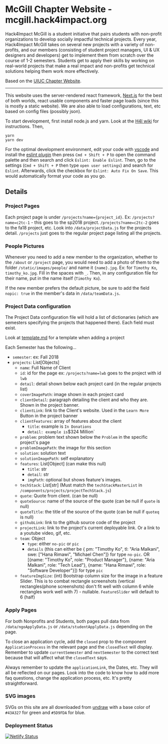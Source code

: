 # McGill Chapter Website - mcgill.hack4impact.org

Hack4Impact McGill is a student initiative that pairs students with non-profit organizations to develop socially impactful technical projects. Every year, Hack4Impact McGill takes on several new projects with a variety of non-profits, and our members (consisting of student project managers, UI & UX designers and developers) get to implement them from scratch over the course of 1-2 semesters. Students get to apply their skills by working on real-world projects that make a real impact and non-profits get technical solutions helping them work more effectively.

Based on the [UIUC Chapter Website](https://github.com/hack4impact-uiuc/uiuc.hack4impact.org).

---

This website uses the server-rendered react framework, [Next.js](http://nextjs.org) for the best of both worlds, react usable components and faster page loads (since this is mostly a static website). We are also able to load configurations, text, etc based on config files (possibly json).

To start development, first install node.js and yarn. Look at the [H4I wiki](https://github.com/hack4impact-uiuc/wiki/wiki/Mac-Setup) for instructions. Then,

```
yarn
yarn dev
```

For the optimal development environment, edit your code with [vscode](https://code.visualstudio.com/) and install the [eslint plugin](https://marketplace.visualstudio.com/items?itemName=dbaeumer.vscode-eslint) then press `Cmd + Shift + P` to open the command palette and then search and click `Eslint: Enable Eslint`. Then, go to the settings (`Cmd + Shift + P` then type `open user settings`) and search for `Eslint`. Afterwards, click the checkbox for `Eslint: Auto Fix On Save`. This would automatically format your code as you go.

## Details

### Project Pages

Each project page is under `/projects?name={project_id}`. Ex: `/projects?name=c2tc-1` - this goes to the sp2018 project. `/projects?name=c2tc-2` goes to the fa18 project, etc. Look into `/data/projectData.js` for the projects detail. `/projects` just goes to the regular project page listing all the projects.

### People Pictures

Whenever you need to add a new member to the organization, whether to the `/about` or `/project` page, you would need to add a photo of them to the folder `/static/images/people/` and name it `{name}.jpg`. Ex: for `Timothy Ko`, `timothy_ko.jpg`. Fill in the spaces with `_`. Then, in any configuration file for their name, put in the name itself (`Timothy Ko`).

If the new member prefers the default picture, be sure to add the field `nopic: true` in the member's data in `/data/teamData.js`.

### Project Data configuration

The Project Data configuration file will hold a list of dictionaries (which are semesters specifying the projects that happened there). Each field must exist.

Look at [template.md](./template.md) for a template when adding a project

Each Semester has the following...

- `semester`: <str> ex: Fall 2018
- `projects`: List[Objects]
  - `name`: Full Name of Client
  - `id`: id for the page ex: `/projects?name=lwb` goes to the project with id `lwb`
  - `detail`: detail shown below each project card (in the regular projects list)
  - `coverImagePath`: image shown in each project card
  - `clientDetail`: paragraph detailing the client and who they are. Shown in the project banner.
  - `clientLink`: link to the Client's website. Used in the `Learn More` Button in the project banner
  - `clientFeatures`: array of features about the client
    - `title`: example is `In Donations`
    - `detail: example is`\$324 Million`
  - `problem`: problem text shown below the `Problem` in the specific project's page
  - `problemImagePath`: the image for this section
  - `solution`: solution text
  - `solutionImagePath`: self explanatory
  - `features`: List[Object] (can make this null)
    - `title`: str
    - `detail`: str
    - `imgPath`: optional but shows feature's images.
  - `techStack`: List[str] (Must match the `techStackMasterList` in `/components/projects/projectTechStack.js`)
  - `quote`: Quote from client. (can be null)
  - `quoteSource`: name of the source of the quote (can be null if `quote` is null)
  - `quoteTitle`: the title of the source of the quote (can be null if `quoteq` is null)
  - `githubLink`: link to the github source code of the project
  - `projectLink`: link to the project's current deployable link. Or a link to a youtube video, gif, etc.
  - `team`: Object
    - `type`: either `no-pic` or `pic`
    - `details` (this can either be { pm: "Timothy Ko", tl: "Aria Malkani", swe: ["Hana Rimawi", "Michael Chen"]} for type `no-pic`. OR [{name: "Timothy Ko", role: "Product Manager"}, {name: "Aria Malkani", role: "Tech Lead"}, {name: "Hana Rimawi", role: "Software Developer"}]) for type `pic`
  - `featureImgSize`: (int) Bootstrap column size for the image in a feature Slider. This is to combat rectangle screenshots (vertical rectangles(phone screenshots) don't fit well with column 6 while rectangles work well with 7) - nullable. `FeatureSlider` will default to 6 (half)

### Apply Pages

For both Nonprofits and Students, both pages pull data from `/data/ngoApplyData.js` or `/data/studentApplyData.js` depending on the page.

To close an application cycle, add the `closed` prop to the component `ApplicationProcess` in the relevant page and the `closedText` will display. Remember to update `currentSemester` and `nextSemester` to the correct text because that will affect what the `closedText` says.

Always remember to update the `applicationLink`, the Dates, etc. They will all be reflected on our pages. Look into the code to know how to add more faq questions, change the application process, etc. It's pretty straightforward.

### SVG images

SVGs on this site are all downloaded from [undraw](https://undraw.co/illustrations) with a base color of `#43A327` for green and `#5D9FDA` for blue.

### Deployment Status
[![Netlify Status](https://api.netlify.com/api/v1/badges/e40c6776-1e38-411d-a7e5-b29727e5825f/deploy-status)](https://app.netlify.com/sites/mcgill-h4i/deploys)
